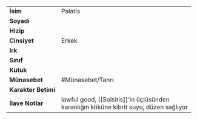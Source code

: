 |  |  |
  |---|---|
  | **İsim** | Palatis|
  | **Soyadı** | |
  | **Hizip** | |
  | **Cinsiyet** | Erkek|
  | **Irk** | |
  | **Sınıf** | |
  | **Kütük** | |
  | **Münasebet** | #Münasebet/Tanrı|
  | **Karakter Betimi** | |
  | **İlave Notlar** | lawful good, [[Solsitis]]'in üçlüsünden<br>karanlığın köküne kibrit suyu, düzen sağlıyor|
  